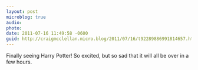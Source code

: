 ```yaml
---
layout: post
microblog: true
audio: 
photo: 
date: 2011-07-16 11:49:58 -0600
guid: http://craigmcclellan.micro.blog/2011/07/16/t92289886991814657.html
---
```

Finally seeing Harry Potter! So excited, but so sad that it will all be over in a few hours.
